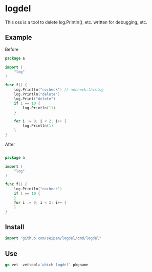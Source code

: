 # logdel
This oss is a tool to delete log.Println(), etc. written for debugging, etc. 

## Example

Before
```go
package a

import (
	"log"
)

func f() {
	log.Println("nocheck") // nocheck:thislog
	log.Println("delete")
	log.Print("delete")
	if 1 == 10 {
		log.Println(11)
	}

	for i := 0; i < 2; i++ {
		log.Println(1)
	}
}
```

After
```go

package a

import (
	"log"
)

func f() {
	log.Println("nocheck")
	if 1 == 10 {
	}
	for i := 0; i < 2; i++ {
	}
}


```


## Install
```go
import "github.com/seipan/logdel/cmd/logdel"
```

## Use
```go
go vet -vettool=`which logdel` pkgname
```



